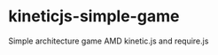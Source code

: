 kineticjs-simple-game
=====================

Simple architecture game AMD kinetic.js and require.js

